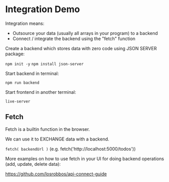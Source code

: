 # Integration Demo

Integration means: 
- Outsource your data (usually all arrays in your program) to a backend
- Connect / integrate the backend using the "fetch" function

Create a backend which stores data with zero code using JSON SERVER package:

`npm init -y`
`npm install json-server`

Start backend in terminal:

`npm run backend`

Start frontend in another terminal:

`live-server`

## Fetch

Fetch is a builtin function in the browser.

We can use it to EXCHANGE data with a backend.

`fetch( backendUrl )` (e.g. fetch('http://localhost:5000/todos'))

More examples on how to use fetch in your UI for doing backend operations (add, update, delete data):

https://github.com/losrobbos/api-connect-guide
